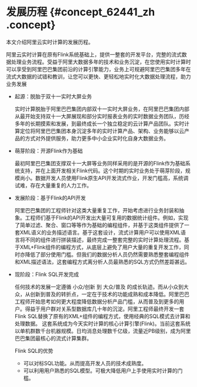 # 发展历程 {#concept_62441_zh .concept}

本文介绍阿里云实时计算的发展历程。

阿里云实时计算在原有Flink系统基础上，提供一整套的开发平台，完整的流式数据处理业务流程。受益于阿里大数据多年的技术和业务沉淀，在您使用实时计算时可以享受到阿里巴巴集团前沿的计算引擎能力，业务上可规避阿里巴巴集团多年在流式大数据的试错和教训，让您可以更快、更轻松地实时化大数据处理流程，助力业务发展

-   起源：脱胎于双十一实时大屏业务

    实时计算脱胎于阿里巴巴集团内部双十一实时大屏业务，在阿里巴巴集团内部从最开始支持双十一大屏展现和部分实时报表业务的实时数据业务团队，历经多年的长期摸索和发展，到最终成长一个独立稳定的云计算产品团队。实时计算定位将阿里巴巴集团本身沉淀多年的实时计算产品、架构、业务能够以云产品的方式对外提供服务，助力更多中小企业实时化自身大数据业务。

-   萌芽阶段：开源Flink作为基础

    最初阿里巴巴集团支撑双十一大屏等业务同样采用的是开源的Flink作为基础系统支持，并在上面开发相关Flink代码。这个时期的实时业务处于萌芽阶段，规模尚小。数据开发人员使用Flink原生API开发流式作业，开发门槛高，系统调试难，存在大量重复的人力工作。

-   发展阶段：基于Flink的API开发

    阿里巴巴集团的工程师针对这类大量重复工作，开始考虑进行业务封装和抽象。工程师们基于Flink的API开发出大量可复用的数据统计组件。例如，实现了简单过滤、聚合、窗口等等作为基础的编程组件，并基于这类组件提供了一套XML语义的业务描述语言。基于这套设计，流式计算用户可以使用XML语言将不同的组件进行拼装描述，最终完成一整套完整的实时计算处理流程。基于XML+Flink组件的编程方式，从底层上避免了用户大量的重复开发工作，同时亦降低了部分使用门槛。但我们的数据分析人员仍然需要熟悉整套编程组件和XML描述语法，这套编程方式离分析人员最熟悉的SQL方式仍然差距甚远。

-   现阶段：Flink SQL开发完成

    任何技术的发展一定遵循 小众/创新 到 大众/普及 的成长轨迹。而从小众到大众，从创新到普及的转折点，一定在于技术的功能成熟和成本降低。阿里巴巴工程师开始思考如何更大程度降低数据分析产品门槛，从而普及到更多的用户。得益于用户群对关系型数据库几十年的沉淀。阿里工程师最终开发一套Flink SQL替换了原有的XML+组件的编程方式，使用经典的SQL模式去计算和处理数据。 这套系统成为今天实时计算的核心计算引擎\(Flink\)。当前这套系统以单机群数千台机器规模。日均消息处理数千亿级，流量近PB级别，成为阿里巴巴集团最核心的流式计算集群。

    Flink SQL的优势

    -   可以对标SQL功能。从而提高开发人员的技术成熟度。
    -   可以利用用户熟悉的SQL模型。可极大降低用户上手使用实时计算的门槛。

